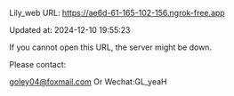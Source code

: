 Lily_web URL: https://ae6d-61-165-102-156.ngrok-free.app

Updated at: 2024-12-10 19:55:23

If you cannot open this URL, the server might be down.

Please contact: 

goley04@foxmail.com Or Wechat:GL_yeaH